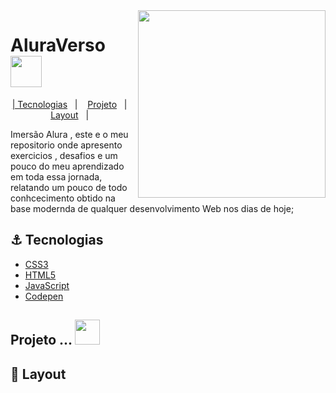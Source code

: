 <img src="https://cdn-icons-png.flaticon.com/512/4436/4436953.png"  align="right" width="300">
  
 # AluraVerso <img src="https://cdn-icons-png.flaticon.com/512/1326/1326001.png"  align="center" width="50">
<p align="center">
  <a href="#rocket-tecnologias">| Tecnologias</a>&nbsp;&nbsp;&nbsp;|&nbsp;&nbsp;&nbsp;
  <a href="#-projeto">Projeto</a>&nbsp;&nbsp;&nbsp;|&nbsp;&nbsp;&nbsp;
  <a href="#-layout">Layout</a>&nbsp;&nbsp;&nbsp;|&nbsp;&nbsp;&nbsp;
 

 Imersão Alura , este e o meu repositorio onde apresento exercicios , desafios e um pouco do meu aprendizado em toda essa jornada, relatando 
 um pouco de todo conhcecimento obtido na base modernda de qualquer desenvolvimento Web nos dias de hoje;
  ## ⚓ Tecnologias 
- [CSS3](https://developer.mozilla.org/pt-BR/docs/Web/CSS)
- [HTML5](https://developer.mozilla.org/pt-BR/docs/Web/HTML)
- [JavaScript](https://developer.mozilla.org/pt-BR/docs/Web/JavaScript)
- [Codepen](https://codepen.io)


## Projeto ... <img src="https://cdn-icons-png.flaticon.com/512/866/866488.png" aling="center" width="40">  

  
  
  
  ## 🔖 Layout
